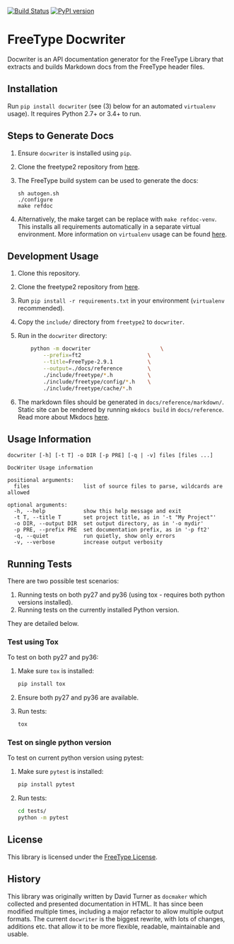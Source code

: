 [![Build Status](https://travis-ci.org/freetype/docwriter.svg?branch=master)](https://travis-ci.org/freetype/docwriter)
[![PyPI version](https://badge.fury.io/py/docwriter.svg)](https://pypi.org/project/docwriter/)

# FreeType Docwriter

Docwriter is an API documentation generator for the FreeType Library that extracts and builds Markdown docs from the FreeType header files.

## Installation

Run `pip install docwriter` (see (3) below for an automated `virtualenv` usage). It requires Python 2.7+ or 3.4+ to run.

## Steps to Generate Docs
1.  Ensure `docwriter` is installed using `pip`.
2.  Clone the freetype2 repository from [here](http://git.savannah.gnu.org/cgit/freetype/freetype2.git/tree/docs/reference/README).
3.  The FreeType build system can be used to generate the docs:

    ```
    sh autogen.sh
    ./configure
    make refdoc
    ```
4. Alternatively, the make target can be replace with `make refdoc-venv`. This installs all requirements automatically in a separate virtual environment. More information on `virtualenv` usage can be found [here](http://git.savannah.gnu.org/cgit/freetype/freetype2.git/tree/docs/reference/README).

## Development Usage
1.  Clone this repository.
2.  Clone the freetype2 repository from [here](http://git.savannah.gnu.org/cgit/freetype/freetype2.git/tree/docs/reference/README).
3.  Run `pip install -r requirements.txt` in your environment (`virtualenv` recommended).
4.  Copy the `include/` directory from `freetype2` to `docwriter`.
5.  Run in the `docwriter` directory:

    ```bash
		python -m docwriter                      \
			--prefix=ft2                     \
			--title=FreeType-2.9.1           \
			--output=./docs/reference        \
			./include/freetype/*.h           \
			./include/freetype/config/*.h    \
			./include/freetype/cache/*.h
    ```
6.  The markdown files should be generated in `docs/reference/markdown/`. Static site can be rendered by running `mkdocs build` in `docs/reference`. Read more about Mkdocs [here](https://www.mkdocs.org/#building-the-site).

## Usage Information

```
docwriter [-h] [-t T] -o DIR [-p PRE] [-q | -v] files [files ...]

DocWriter Usage information

positional arguments:
  files                 list of source files to parse, wildcards are allowed

optional arguments:
  -h, --help            show this help message and exit
  -t T, --title T       set project title, as in '-t "My Project"'
  -o DIR, --output DIR  set output directory, as in '-o mydir'
  -p PRE, --prefix PRE  set documentation prefix, as in '-p ft2'
  -q, --quiet           run quietly, show only errors
  -v, --verbose         increase output verbosity
```

## Running Tests

There are two possible test scenarios:

1. Running tests on both py27 and py36 (using tox - requires both python versions installed).
2. Running tests on the currently installed Python version.

They are detailed below.

### Test using Tox

To test on both py27 and py36:

1.  Make sure `tox` is installed:
    ```bash
    pip install tox
    ```

2.  Ensure both py27 and py36 are available.

3.  Run tests:
    ```bash
    tox
    ```

### Test on single python version

To test on current python version using pytest:

1.  Make sure `pytest` is installed:
    ```bash
    pip install pytest
    ```

2.  Run tests:
    ```bash
    cd tests/
    python -m pytest
    ```

## License

This library is licensed under the [FreeType License](https://www.freetype.org/license.html).

## History

This library was originally written by David Turner as `docmaker` which collected and presented
documentation in HTML. It has since been modified multiple times, including a major refactor
to allow multiple output formats. The current `docwriter` is the biggest rewrite, with lots of
changes, additions etc. that allow it to be more flexible, readable, maintainable and usable.
